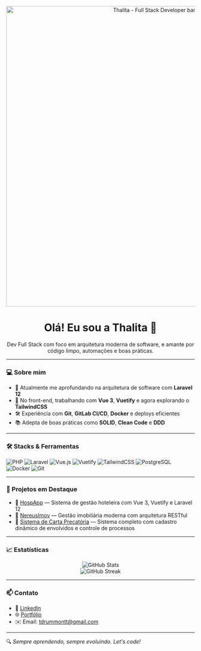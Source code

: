 <p align="center">
  <img src="[https://media.giphy.com/media/XfQKkMrEdcB8A/giphy.gif](https://github.com/Tdrummont/Tdrummont/blob/main/banner-thalita.png)" alt="Thalita - Full Stack Developer banner" width="800"/>
</p>

<h1 align="center">Olá! Eu sou a Thalita 👋</h1>

<p align="center">
  Dev Full Stack com foco em arquitetura moderna de software, e amante por código limpo, automações e boas práticas.
</p>

---

### 💻 Sobre mim

- 🚀 Atualmente me aprofundando na arquitetura de software com **Laravel 12**
- 🎨 No front-end, trabalhando com **Vue 3**, **Vuetify** e agora explorando o **TailwindCSS**
- 🛠️ Experiência com **Git**, **GitLab CI/CD**, **Docker** e deploys eficientes
- 📚 Adepta de boas práticas como **SOLID**, **Clean Code** e **DDD**

---

### 🛠️ Stacks & Ferramentas

![PHP](https://img.shields.io/badge/-PHP-777BB4?style=flat&logo=php&logoColor=white)
![Laravel](https://img.shields.io/badge/-Laravel-E34F26?style=flat&logo=laravel&logoColor=white)
![Vue.js](https://img.shields.io/badge/-Vue.js-4FC08D?style=flat&logo=vue.js&logoColor=white)
![Vuetify](https://img.shields.io/badge/-Vuetify-1867C0?style=flat&logo=vuetify&logoColor=white)
![TailwindCSS](https://img.shields.io/badge/-TailwindCSS-06B6D4?style=flat&logo=tailwind-css&logoColor=white)
![PostgreSQL](https://img.shields.io/badge/-PostgreSQL-336791?style=flat&logo=postgresql&logoColor=white)
![Docker](https://img.shields.io/badge/-Docker-2496ED?style=flat&logo=docker&logoColor=white)
![Git](https://img.shields.io/badge/-Git-F05032?style=flat&logo=git&logoColor=white)

---

### 🧪 Projetos em Destaque

- 🔗 [HospApp](https://github.com/seu-user/hospapp) — Sistema de gestão hoteleira com Vue 3, Vuetify e Laravel 12  
- 🔗 [NereusImov](https://github.com/seu-user/nereusimov) — Gestão imobiliária moderna com arquitetura RESTful  
- 🔗 [Sistema de Carta Precatória](https://github.com/seu-user/hermes) — Sistema completo com cadastro dinâmico de envolvidos e controle de processos

---

### 📈 Estatísticas

<p align="center">
  <img src="https://github-readme-stats.vercel.app/api?username=seu-user&show_icons=true&theme=dracula" alt="GitHub Stats" />
  <br/>
  <img src="https://github-readme-streak-stats.herokuapp.com/?user=seu-user&theme=dracula" alt="GitHub Streak" />
</p>

---

### 📫 Contato

- 💼 [LinkedIn](https://www.linkedin.com/in/thalita-s-costa/)
- 🌐 [Portfólio](https://tdrummont.github.io/portifolio/#/)
- ✉️ Email: tdrummontt@gmail.com

---

🔍 _Sempre aprendendo, sempre evoluindo. Let's code!_
